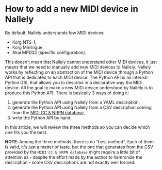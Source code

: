 <!-- BEGIN ARISE ------------------------------
Title:: "How to make Nallely understand new MIDI devices"

Author:: "Dr. Schlange"
Description:: "How to add a new MIDI device in Nallely"
Language:: "en"
Published Date:: "2025-07-10"
Modified Date:: "2025-07-10"

---- END ARISE \\ DO NOT MODIFY THIS LINE ---->

# How to add a new MIDI device in Nallely

By default, Nallely understands few MIDI devices:

* Korg NTS-1,
* Korg Minilogue,
* Akai MPD32 (specific configuration).

This doesn't mean that Nallely cannot understand other MIDI devices, it just means that we need to manually add new MIDI devices to Nallely. Nallely works by reflecting on an abstraction of the MIDI device through a Python API that is dedicated to each MIDI device. The Python API is an internal Python DSL that allows you to describe in a declarative way the MIDI device. All the goal to make a new MIDI device understood by Nallely is to produce this Python API. There is basically 3 ways of doing it:

1. generate the Python API using Nallely from a YAML description,
2. generate the Python API using Nallely from a CSV description coming from the [MIDI CC & NRPN database](https://midi.guide/),
3. write the Python API by hand.

In this article, we will review the three methods so you can decide which one fits you the best.

**NOTE**: Among the three methods, there is no "best method". Each of them is valid, it's just a matter of taste, but the one that generates from the CSV provided by the `MIDI CC & NRPN database` might require a little bit of attention as - despite the effort made by the author to hamronize the description - some CSV descriptions are not exactly well formed.
